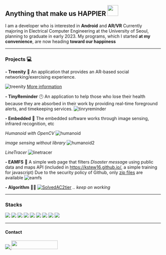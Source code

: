 

## Anything that make us HAPPIER <img src="https://thumbs.gfycat.com/HiddenSickClingfish-size_restricted.gif" width="35px" height="35x">

I am a developer who is interested in **Android** and **AR/VR**
Currently majoring in Electrical Computer Engineering at the University of Seoul, planning to graduate in early 2023.
My programs, which I started **at my convenience**, are now heading **toward our happiness**

***

### Projects 💻

**- Treenity** 🌲
An application that provides an AR-based social networking/exercising experience.

![treenity](../images/combined_treenity.gif)
[More information]("https://github.com/Setana-GDSCUOS/treenity-android)

**- TinyReminder** 🕛
An application to help those who lose their health because they are absorbed in their work by providing real-time foreground alerts, and timekeeping services.
![tinryreminder](../images/tiny_reminder.png)

**- Embedded** 🦾
The embedded software works through image sensing, infrared recognition, etc

*Humanoid with OpenCV*
![humanoid](../images/humanoid.gif)

*image sensing without library*
![humanoid2](../images/humanoid2.gif)

*LineTracer*
![linetracer](../images/linetracer.gif)

**- EAMFS** 🔔
A simple web page that filters *Disaster messag*e using public data and maps API
(included in <https://kstew16.github.io/>, a simple training for javascript)
Due to the security policy of Github, only [zip files]("https://kstew16.github.io/EAMFS/EAMFS.zip") are available
![eamfs](../images/eamfs.png)

**- Algorithm** 👨‍💻
[![SolvedAC2tier](http://mazassumnida.wtf/api/v2/generate_badge?boj=yeonunu)](https://solved.ac/yeonunu)
*.. keep on working*
***

### Stacks

<img src="https://img.shields.io/badge/Android-3DDC84?style=for-the-badge&logo=android&logoColor=white">
<img src="https://img.shields.io/badge/Kotlin-7F52FF?style=for-the-badge&logo=kotlin&logoColor=white">
<img src="https://img.shields.io/badge/compose-4285F4?style=for-the-badge&logo=jetpack compose&logoColor=white">
<img src="https://img.shields.io/badge/sqLite-003B57?style=for-the-badge&logo=sqLite&logoColor=white">

<img src="https://img.shields.io/badge/python-3776AB?style=for-the-badge&logo=python&logoColor=white">
<img src="https://img.shields.io/badge/html5-E34F26?style=for-the-badge&logo=html5&logoColor=white">
<img src="https://img.shields.io/badge/javavscript-F7DF1E?style=for-the-badge&logo=javascript&logoColor=white">
<img src="https://img.shields.io/badge/gradle-02303A?style=for-the-badge&logo=gradle&logoColor=white">
<img src="https://img.shields.io/badge/C-A8B9CC?style=for-the-badge&logo=C&logoColor=white">

***

#### Contact

<a href="https://github.com/kstew16"><img src="https://img.shields.io/badge/GitHub-100000?style=for-the-badge&logo=github&logoColor=white"/>
<a href="mailto:kstew9916@gmail.com"><img src="https://img.shields.io/badge/-kstew9916@gmail.com-c14438?style=flat-square&logo=Gmail&logoColor=white&link=mailto:kstew9916@gmail.com" width=150px height=28px/>
